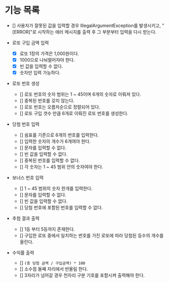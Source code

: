# 기능 목록

- [] 사용자가 잘못된 값을 입력할 경우 IllegalArgumentException를 발생시키고,
     "[ERROR]"로 시작하는 에러 메시지를 출력 후 그 부분부터 입력을 다시 받는다.

- 로또 구입 금액 입력
  - [x] 로또 1장의 가격은 1,000원이다.
  - [x] 1000으로 나눠떨어쟈야 한다.
  - [x] 빈 값을 입력할 수 없다.
  - [x] 숫자만 입력 가능하다.

- 로또 번호 생성
    - [] 로또 번호의 숫자 범위는 1 ~ 45이며 6개의 숫자로 이뤄져 있다.
    - [] 중복된 번호를 갖지 않는다.
    - [] 로또 번호는 오름차순으로 정렬되어 있다.
    - [] 로또 구입 갯수 만큼 6개로 이뤄진 로또 번호를 생성한다.

- 당첨 번호 입력
  - [] 쉼표를 기준으로 6개의 번호를 입력한다.
  - [] 입력한 숫자의 개수가 6개여야 한다.
  - [] 문자를 입력할 수 없다.
  - [] 빈 값을 입력할 수 없다.
  - [] 중복된 번호를 입력할 수 없다.
  - [] 각 숫자는 1 ~ 45 범위 안의 숫자여야 한다.

- 보너스 번호 입력
  - [] 1 ~ 45 범위의 숫자 한개를 입력한다.
  - [] 문자를 입력할 수 없다.
  - [] 빈 값을 입력할 수 없다.
  - [] 당첨 번호에 포함된 번호를 입력할 수 없다.

- 추첨 결과 출력
  - [] 1등 부터 5등까지 존재한다.
  - [] 구입한 로또 중에서 일치하는 번호를 가진 로또에 따라 당첨된 등수의 개수를 올린다.

- 수익률 출력
  - [] `(총 당첨 금액 / 구입금액) * 100`
  - [] 소수점 둘째 자리에서 반올림 한다.
  - [] 3자리가 넘어갈 경우 천자리 구분 기호를 포함시켜 출력해야 한다.
